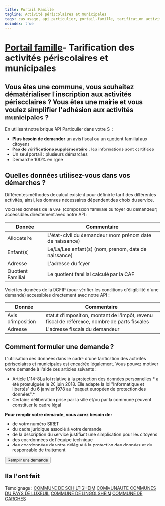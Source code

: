 ```yaml
---
title: Portail Famille
tagline: Activité périscolaires et municipales
tags: cas usage, api particulier, portail-famille, tarification activités prériscolaire, activités municipales
noindex: true
---
```

# [Portail famille](https://pad.incubateur.net/o6VvkPDdRX-BK37BgGVfNg?edit)- Tarification des activités périscolaires et municipales

## Vous êtes une commune, vous souhaitez dématérialiser l'inscription aux activités périscolaires ? Vous êtes une mairie et vous voulez simplifier l'adhésion aux activités municipales ?

En utilisant notre brique API Particulier dans votre SI :
- **Plus besoin de demander** un avis fiscal ou un quotient familial aux citoyens
- **Pas de vérifications supplémentaire** : les informations sont certifiées
- Un seul portail : plusieurs démarches 
- Démarche 100% en ligne

## Quelles données utilisez-vous dans vos démarches ?

Différentes méthodes de calcul existent pour définir le tarif des différentes activités, ainsi, les données nécessaires dépendent des choix du service. 

Voici les données de la CAF (composition familiale du foyer du demandeur) accessibles directement avec notre API : 

| Donnée            | Commentaire                                              |
| ----------------- | -------------------------------------------------------- |
| Allocataire       | L'état-civil du demandeur (nom prénom date de naissance) |
| Enfant(s)         | Le/La/Les enfant(s) (nom, prenom, date de naissance)     |
| Adresse           | L'adresse du foyer                                       |
| Quotient Familial | Le quotient familial calculé par la CAF                  |

Voici les données de la DGFIP (pour vérifier les conditions d'éligibilité d'une demande) accessibles directement avec notre API :

| Donnée            | Commentaire                                                                                  |
| ----------------- | -------------------------------------------------------------------------------------------- |
| Avis d'imposition | statut d’imposition, montant de l'impôt, revenu fiscal de référence, nombre de parts fiscales |
| Adresse           | L'adresse fiscale du demandeur                                                                |


## Comment formuler une demande ?

L'utilisation des données dans le cadre d'une tarification des activités périscolaires et municipales est encadrée légalement. Vous pouvez motiver votre demande à l'aide des articles suivants :

* Article L114-8<External href="https://www.vie-publique.fr/eclairage/19591-protection-des-donnees-personnelles-essentiel-loi-cnil-du-20-juin-20189">La loi relative à la protection des données personnelles</External> * a été promulguée le 20 juin 2018. Elle adapte la loi "Informatique et libertés" du 6 janvier 1978 au "paquet européen de protection des données".* 
* Certaine délibération prise par la ville et/ou par la commune peuvent constituer le cadre légal

**Pour remplir votre demande, vous aurez besoin de :**

- de votre numéro SIRET
- du cadre juridique associé à votre demande
- de la description du service justifiant une simplication pour les citoyens
- des coordonnées de l'équipe technique
- des coordonnées de votre délégué à la protection des données et du responsable de traitement

<Button href="https://signup.api.gouv.fr/api-particulier">Remplir une demande</Button>


## Ils l'ont fait

Témoignage : [COMMUNE DE SCHILTIGHEIM](https://signup.api.gouv.fr/api-particulier/460#description)
[COMMUNAUTE COMMUNES DU PAYS DE LUXEUIL](https://datapass.api.gouv.fr/api-particulier/2082#donnees)
[COMMUNE DE LINGOLSHEIM](https://datapass.api.gouv.fr/api-particulier/1881#donnees)
[COMMUNE DE GARCHES](https://datapass.api.gouv.fr/api-particulier/854#donnees)
